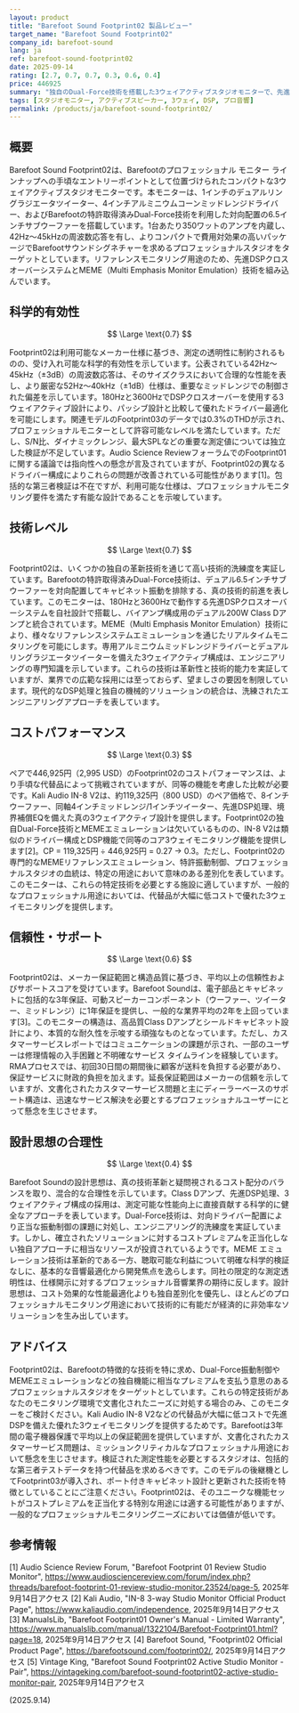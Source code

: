 ```yaml
---
layout: product
title: "Barefoot Sound Footprint02 製品レビュー"
target_name: "Barefoot Sound Footprint02"
company_id: barefoot-sound
lang: ja
ref: barefoot-sound-footprint02
date: 2025-09-14
rating: [2.7, 0.7, 0.7, 0.3, 0.6, 0.4]
price: 446925
summary: "独自のDual-Force技術を搭載した3ウェイアクティブスタジオモニターで、先進DSPとMEMEエミュレーションを備えるが、測定データの透明性と代替品に対する高コストに制約される。"
tags: [スタジオモニター, アクティブスピーカー, 3ウェイ, DSP, プロ音響]
permalink: /products/ja/barefoot-sound-footprint02/
---
```


## 概要

Barefoot Sound Footprint02は、Barefootのプロフェッショナル モニター ラインナップへの手頃なエントリーポイントとして位置づけられたコンパクトな3ウェイアクティブスタジオモニターです。本モニターは、1インチのデュアルリングラジエータツイーター、4インチアルミニウムコーンミッドレンジドライバー、およびBarefootの特許取得済みDual-Force技術を利用した対向配置の6.5インチサブウーファーを搭載しています。1台あたり350ワットのアンプを内蔵し、42Hz～45kHzの周波数応答を有し、よりコンパクトで費用対効果の高いパッケージでBarefootサウンドシグネチャーを求めるプロフェッショナルスタジオをターゲットとしています。リファレンスモニタリング用途のため、先進DSPクロスオーバーシステムとMEME（Multi Emphasis Monitor Emulation）技術を組み込んでいます。

## 科学的有効性

$$ \Large \text{0.7} $$

Footprint02は利用可能なメーカー仕様に基づき、測定の透明性に制約されるものの、受け入れ可能な科学的有効性を示しています。公表されている42Hz～45kHz（±3dB）の周波数応答は、そのサイズクラスにおいて合理的な性能を表し、より厳密な52Hz～40kHz（±1dB）仕様は、重要なミッドレンジでの制御された偏差を示しています。180Hzと3600HzでDSPクロスオーバーを使用する3ウェイアクティブ設計により、パッシブ設計と比較して優れたドライバー最適化を可能にします。関連モデルのFootprint03のデータでは0.3%のTHDが示され、プロフェッショナルモニターとして許容可能なレベルを満たしています。ただし、S/N比、ダイナミックレンジ、最大SPLなどの重要な測定値については独立した検証が不足しています。Audio Science ReviewフォーラムでのFootprint01に関する議論では指向性への懸念が言及されていますが、Footprint02の異なるドライバー構成によりこれらの問題が改善されている可能性があります[1]。包括的な第三者検証は不在ですが、利用可能な仕様は、プロフェッショナルモニタリング要件を満たす有能な設計であることを示唆しています。

## 技術レベル

$$ \Large \text{0.7} $$

Footprint02は、いくつかの独自の革新技術を通じて高い技術的洗練度を実証しています。Barefootの特許取得済みDual-Force技術は、デュアル6.5インチサブウーファーを対向配置してキャビネット振動を排除する、真の技術的前進を表しています。このモニターは、180Hzと3600Hzで動作する先進DSPクロスオーバーシステムを自社設計で搭載し、バイアンプ構成用のデュアル200W Class Dアンプと統合されています。MEME（Multi Emphasis Monitor Emulation）技術により、様々なリファレンスシステムエミュレーションを通じたリアルタイムモニタリングを可能にします。専用アルミニウムミッドレンジドライバーとデュアルリングラジエータツイーターを備えた3ウェイアクティブ構成は、エンジニアリングの専門知識を示しています。これらの技術は革新性と技術的能力を実証していますが、業界での広範な採用には至っておらず、望ましさの要因を制限しています。現代的なDSP処理と独自の機械的ソリューションの統合は、洗練されたエンジニアリングアプローチを表しています。

## コストパフォーマンス

$$ \Large \text{0.3} $$

ペアで446,925円（2,995 USD）のFootprint02のコストパフォーマンスは、より手頃な代替品によって挑戦されていますが、同等の機能を考慮した比較が必要です。Kali Audio IN-8 V2は、約119,325円（800 USD）のペア価格で、8インチウーファー、同軸4インチミッドレンジ/1インチツイーター、先進DSP処理、境界補償EQを備えた真の3ウェイアクティブ設計を提供します。Footprint02の独自Dual-Force技術とMEMEエミュレーションは欠いているものの、IN-8 V2は類似のドライバー構成とDSP機能で同等のコア3ウェイモニタリング機能を提供します[2]。CP = 119,325円 ÷ 446,925円 = 0.27 → 0.3。ただし、Footprint02の専門的なMEMEリファレンスエミュレーション、特許振動制御、プロフェッショナルスタジオの血統は、特定の用途において意味のある差別化を表しています。このモニターは、これらの特定技術を必要とする施設に適していますが、一般的なプロフェッショナル用途においては、代替品が大幅に低コストで優れた3ウェイモニタリングを提供します。

## 信頼性・サポート

$$ \Large \text{0.6} $$

Footprint02は、メーカー保証範囲と構造品質に基づき、平均以上の信頼性およびサポートスコアを受けています。Barefoot Soundは、電子部品とキャビネットに包括的な3年保証、可動スピーカーコンポーネント（ウーファー、ツイーター、ミッドレンジ）に1年保証を提供し、一般的な業界平均の2年を上回っています[3]。このモニターの構造は、高品質Class Dアンプとシールドキャビネット設計により、本質的な耐久性を示唆する頑強なものとなっています。ただし、カスタマーサービスレポートではコミュニケーションの課題が示され、一部のユーザーは修理情報の入手困難と不明確なサービス タイムラインを経験しています。RMAプロセスでは、初回30日間の期間後に顧客が送料を負担する必要があり、保証サービスに財政的負担を加えます。延長保証範囲はメーカーの信頼を示していますが、文書化されたカスタマーサービス問題と主にディーラーベースのサポート構造は、迅速なサービス解決を必要とするプロフェッショナルユーザーにとって懸念を生じさせます。

## 設計思想の合理性

$$ \Large \text{0.4} $$

Barefoot Soundの設計思想は、真の技術革新と疑問視されるコスト配分のバランスを取り、混合的な合理性を示しています。Class Dアンプ、先進DSP処理、3ウェイアクティブ構成の採用は、測定可能な性能向上に直接貢献する科学的に健全なアプローチを表しています。Dual-Force技術は、対向ドライバー配置により正当な振動制御の課題に対処し、エンジニアリング的洗練度を実証しています。しかし、確立されたソリューションに対するコストプレミアムを正当化しない独自アプローチに相当なリソースが投資されているようです。MEME エミュレーション技術は革新的である一方、聴取可能な利益について明確な科学的検証なしに、基本的な音響最適化から開発焦点を逸らします。同社の限定的な測定透明性は、仕様開示に対するプロフェッショナル音響業界の期待に反します。設計思想は、コスト効果的な性能最適化よりも独自差別化を優先し、ほとんどのプロフェッショナルモニタリング用途において技術的に有能だが経済的に非効率なソリューションを生み出しています。

## アドバイス

Footprint02は、Barefootの特徴的な技術を特に求め、Dual-Force振動制御やMEMEエミュレーションなどの独自機能に相当なプレミアムを支払う意思のあるプロフェッショナルスタジオをターゲットとしています。これらの特定技術があなたのモニタリング環境で文書化されたニーズに対処する場合のみ、このモニターをご検討ください。Kali Audio IN-8 V2などの代替品が大幅に低コストで先進DSPを備えた優れた3ウェイモニタリングを提供するためです。Barefootは3年間の電子機器保護で平均以上の保証範囲を提供していますが、文書化されたカスタマーサービス問題は、ミッションクリティカルなプロフェッショナル用途において懸念を生じさせます。検証された測定性能を必要とするスタジオは、包括的な第三者テストデータを持つ代替品を求めるべきです。このモデルの後継機としてFootprint03が導入され、ポート付きキャビネット設計と更新された技術を特徴としていることにご注意ください。Footprint02は、そのユニークな機能セットがコストプレミアムを正当化する特別な用途には適する可能性がありますが、一般的なプロフェッショナルモニタリングニーズにおいては価値が低いです。

## 参考情報

[1] Audio Science Review Forum, "Barefoot Footprint 01 Review Studio Monitor", https://www.audiosciencereview.com/forum/index.php?threads/barefoot-footprint-01-review-studio-monitor.23524/page-5, 2025年9月14日アクセス
[2] Kali Audio, "IN-8 3-way Studio Monitor Official Product Page", https://www.kaliaudio.com/independence, 2025年9月14日アクセス
[3] ManualsLib, "Barefoot Footprint01 Owner's Manual - Limited Warranty", https://www.manualslib.com/manual/1322104/Barefoot-Footprint01.html?page=18, 2025年9月14日アクセス
[4] Barefoot Sound, "Footprint02 Official Product Page", https://barefootsound.com/footprint02/, 2025年9月14日アクセス
[5] Vintage King, "Barefoot Sound Footprint02 Active Studio Monitor - Pair", https://vintageking.com/barefoot-sound-footprint02-active-studio-monitor-pair, 2025年9月14日アクセス

(2025.9.14)